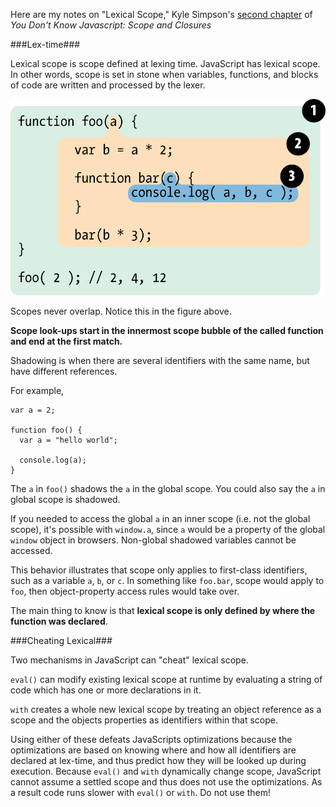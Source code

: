 Here are my notes on "Lexical Scope," Kyle Simpson's [second chapter](https://github.com/getify/You-Dont-Know-JS/blob/master/scope%20%26%20closures/ch2.md) of _You Don't Know Javascript: Scope and Closures_

###Lex-time###

Lexical scope is scope defined at lexing time. JavaScript has lexical scope. In other words, scope is set in stone when variables, functions, and blocks of code are written and processed by the lexer.

![Scope illustrated as bubbles in functions](pictures/scope-figure.png)

Scopes never overlap. Notice this in the figure above.

**Scope look-ups start in the innermost scope bubble of the called function and end at the first match.**

Shadowing is when there are several identifiers with the same name, but have different references.

For example,

```
var a = 2;

function foo() {
  var a = "hello world";
  
  console.log(a);
}
```

The `a` in `foo()` shadows the `a` in the global scope. You could also say the `a` in global scope is shadowed.

If you needed to access the global `a` in an inner scope (i.e. not the global scope), it's possible with `window.a`, since `a` would be a property of the global `window` object in browsers. Non-global shadowed variables cannot be accessed.

This behavior illustrates that scope only applies to first-class identifiers, such as a variable `a`, `b`, or `c`. In something like `foo.bar`, scope would apply to `foo`, then object-property access rules would take over.

The main thing to know is that **lexical scope is only defined by where the function was declared**.

###Cheating Lexical###

Two mechanisms in JavaScript can "cheat" lexical scope.

`eval()` can modify existing lexical scope at runtime by evaluating a string of code which has one or more declarations in it.

`with` creates a whole new lexical scope by treating an object reference as a scope and the objects properties as identifiers within that scope.

Using either of these defeats JavaScripts optimizations because the optimizations are based on knowing where and how all identifiers are declared at lex-time, and thus predict how they will be looked up during execution. Because `eval()` and `with` dynamically change scope, JavaScript cannot assume a settled scope and thus does not use the optimizations. As a result code runs slower with `eval()` or `with`. Do not use them!